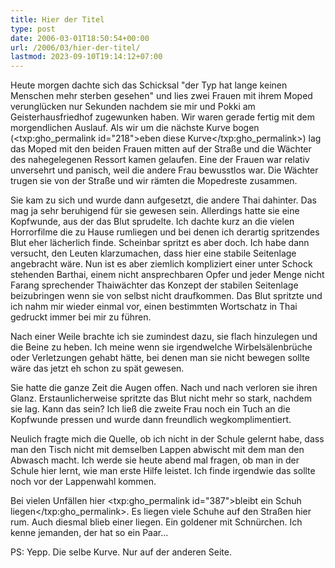 ```yaml
---
title: Hier der Titel
type: post
date: 2006-03-01T18:50:54+00:00
url: /2006/03/hier-der-titel/
lastmod: 2023-09-10T19:14:12+07:00
---
```

Heute morgen dachte sich das Schicksal "der Typ hat lange keinen Menschen mehr sterben gesehen" und lies zwei Frauen mit ihrem Moped verunglücken nur Sekunden nachdem sie mir und Pokki am Geisterhausfriedhof zugewunken haben. Wir waren gerade fertig mit dem morgendlichen Auslauf. Als wir um die nächste Kurve bogen (<txp:gho_permalink id="218">eben diese Kurve</txp:gho_permalink>) lag das Moped mit den beiden Frauen mitten auf der Straße und die Wächter des nahegelegenen Ressort kamen gelaufen. Eine der Frauen war relativ unversehrt und panisch, weil die andere Frau bewusstlos war. Die Wächter trugen sie von der Straße und wir rämten die Mopedreste zusammen.

Sie kam zu sich und wurde dann aufgesetzt, die andere Thai dahinter. Das mag ja sehr beruhigend für sie gewesen sein. Allerdings hatte sie eine Kopfwunde, aus der das Blut sprudelte. Ich dachte kurz an die vielen Horrorfilme die zu Hause rumliegen und bei denen ich derartig spritzendes Blut eher lächerlich finde. Scheinbar spritzt es aber doch. Ich habe dann versucht, den Leuten klarzumachen, dass hier eine stabile Seitenlage angebracht wäre. Nun ist es aber ziemlich kompliziert einer unter Schock stehenden Barthai, einem nicht ansprechbaren Opfer und jeder Menge nicht Farang sprechender Thaiwächter das Konzept der stabilen Seitenlage beizubringen wenn sie von selbst nicht draufkommen. Das Blut spritzte und ich nahm mir wieder einmal vor, einen bestimmten Wortschatz in Thai gedruckt immer bei mir zu führen.

Nach einer Weile brachte ich sie zumindest dazu, sie flach hinzulegen und die Beine zu heben. Ich meine wenn sie irgendwelche Wirbelsälenbrüche oder Verletzungen gehabt hätte, bei denen man sie nicht bewegen sollte wäre das jetzt eh schon zu spät gewesen.

Sie hatte die ganze Zeit die Augen offen. Nach und nach verloren sie ihren Glanz. Erstaunlicherweise spritzte das Blut nicht mehr so stark, nachdem sie lag. Kann das sein? Ich ließ die zweite Frau noch ein Tuch an die Kopfwunde pressen und wurde dann freundlich wegkomplimentiert.

Neulich fragte mich die Quelle, ob ich nicht in der Schule gelernt habe, dass man den Tisch nicht mit demselben Lappen abwischt mit dem man den Abwasch macht. Ich werde sie heute abend mal fragen, ob man in der Schule hier lernt, wie man erste Hilfe leistet. Ich finde irgendwie das sollte noch vor der Lappenwahl kommen.

Bei vielen Unfällen hier <txp:gho_permalink id="387">bleibt ein Schuh liegen</txp:gho_permalink>. Es liegen viele Schuhe auf den Straßen hier rum. Auch diesmal blieb einer liegen. Ein goldener mit Schnürchen. Ich kenne jemanden, der hat so ein Paar...

PS: Yepp. Die selbe Kurve. Nur auf der anderen Seite.
